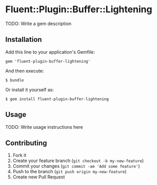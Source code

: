# Fluent::Plugin::Buffer::Lightening

TODO: Write a gem description

## Installation

Add this line to your application's Gemfile:

    gem 'fluent-plugin-buffer-lightening'

And then execute:

    $ bundle

Or install it yourself as:

    $ gem install fluent-plugin-buffer-lightening

## Usage

TODO: Write usage instructions here

## Contributing

1. Fork it
2. Create your feature branch (`git checkout -b my-new-feature`)
3. Commit your changes (`git commit -am 'Add some feature'`)
4. Push to the branch (`git push origin my-new-feature`)
5. Create new Pull Request
